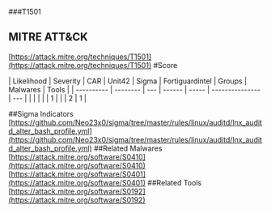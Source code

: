 ###T1501
## MITRE ATT&CK
[https://attack.mitre.org/techniques/T1501](https://attack.mitre.org/techniques/T1501)
#Score

| Likelihood | Severity | CAR | Unit42 | Sigma | Fortiguardintel | Groups | Malwares | Tools |
| ---------- | -------- | --- | ------ | ----- | --------------- | ---  |
 |   |   |   |   | 1 |   |   | 2 | 1 |

##Sigma Indicators
[https://github.com/Neo23x0/sigma/tree/master/rules/linux/auditd/lnx_auditd_alter_bash_profile.yml](https://github.com/Neo23x0/sigma/tree/master/rules/linux/auditd/lnx_auditd_alter_bash_profile.yml)
[]()
##Related Malwares
[https://attack.mitre.org/software/S0410](https://attack.mitre.org/software/S0410)
[https://attack.mitre.org/software/S0401](https://attack.mitre.org/software/S0401)
[]()
##Related Tools
[https://attack.mitre.org/software/S0192](https://attack.mitre.org/software/S0192)
[]()
